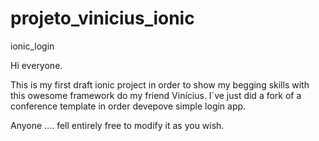 # projeto_vinicius_ionic
 ionic_login
 
 Hi everyone.
 
 This is my first draft ionic project in order to show my begging skills with this owesome framework do my friend Vinícius. I´ve just did a fork of a conference template in order devepove simple login app. 
 
 Anyone .... fell entirely free to modify it as you wish.
